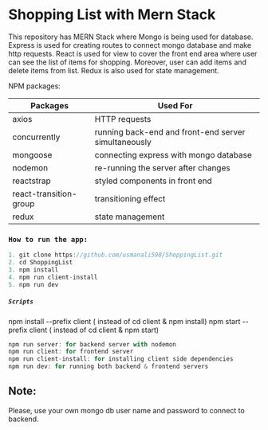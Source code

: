 # Shopping List with Mern Stack

This repository has MERN Stack where Mongo is being used for database. 
Express is used for creating routes to connect mongo database and make http requests.
React is used for view to cover the front end area where user can see the list of items for shopping. Moreover, user can add items and delete items from list.
Redux is also used for state management.

NPM packages:

| Packages | Used For |
| ------ | ------ |
| axios | HTTP requests |
| concurrently | running back-end and front-end server simultaneously |
| mongoose | connecting express with mongo database |
| nodemon | re-running the server after changes |
| reactstrap | styled components in front end |
| react-transition-group | transitioning effect |
| redux | state management |


### `How to run the app:` 
```js
1. git clone https://github.com/usmanali598/ShoppingList.git
2. cd ShoppingList
3. npm install
4. npm run client-install
5. npm run dev
```
##### `Scripts` 
npm install --prefix client ( instead of cd client & npm install)
npm start --prefix client ( instead of cd client & npm start)
```js
npm run server: for backend server with nodemon
npm run client: for frontend server
npm run client-install: for installing client side dependencies
npm run dev: for running both backend & frontend servers
```

## Note:
Please, use your own mongo db user name and password to connect to backend.